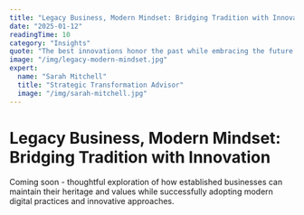 ```yaml
---
title: "Legacy Business, Modern Mindset: Bridging Tradition with Innovation"
date: "2025-01-12"
readingTime: 10
category: "Insights"
quote: "The best innovations honor the past while embracing the future."
image: "/img/legacy-modern-mindset.jpg"
expert:
  name: "Sarah Mitchell"
  title: "Strategic Transformation Advisor"
  image: "/img/sarah-mitchell.jpg"
---
```


# Legacy Business, Modern Mindset: Bridging Tradition with Innovation

Coming soon - thoughtful exploration of how established businesses can maintain their heritage and values while successfully adopting modern digital practices and innovative approaches.
